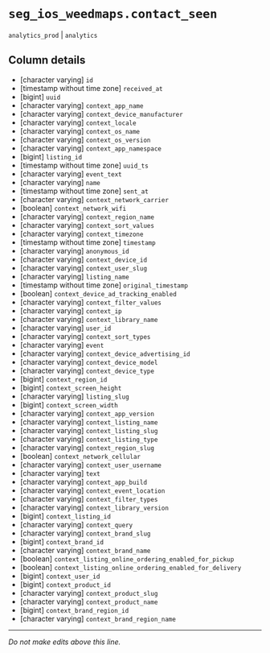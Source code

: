 # `seg_ios_weedmaps.contact_seen`
`analytics_prod` | `analytics`

## Column details
* [character varying] `id`
* [timestamp without time zone] `received_at`
* [bigint]    `uuid`
* [character varying] `context_app_name`
* [character varying] `context_device_manufacturer`
* [character varying] `context_locale`
* [character varying] `context_os_name`
* [character varying] `context_os_version`
* [character varying] `context_app_namespace`
* [bigint]    `listing_id`
* [timestamp without time zone] `uuid_ts`
* [character varying] `event_text`
* [character varying] `name`
* [timestamp without time zone] `sent_at`
* [character varying] `context_network_carrier`
* [boolean]   `context_network_wifi`
* [character varying] `context_region_name`
* [character varying] `context_sort_values`
* [character varying] `context_timezone`
* [timestamp without time zone] `timestamp`
* [character varying] `anonymous_id`
* [character varying] `context_device_id`
* [character varying] `context_user_slug`
* [character varying] `listing_name`
* [timestamp without time zone] `original_timestamp`
* [boolean]   `context_device_ad_tracking_enabled`
* [character varying] `context_filter_values`
* [character varying] `context_ip`
* [character varying] `context_library_name`
* [character varying] `user_id`
* [character varying] `context_sort_types`
* [character varying] `event`
* [character varying] `context_device_advertising_id`
* [character varying] `context_device_model`
* [character varying] `context_device_type`
* [bigint]    `context_region_id`
* [bigint]    `context_screen_height`
* [character varying] `listing_slug`
* [bigint]    `context_screen_width`
* [character varying] `context_app_version`
* [character varying] `context_listing_name`
* [character varying] `context_listing_slug`
* [character varying] `context_listing_type`
* [character varying] `context_region_slug`
* [boolean]   `context_network_cellular`
* [character varying] `context_user_username`
* [character varying] `text`
* [character varying] `context_app_build`
* [character varying] `context_event_location`
* [character varying] `context_filter_types`
* [character varying] `context_library_version`
* [bigint]    `context_listing_id`
* [character varying] `context_query`
* [character varying] `context_brand_slug`
* [bigint]    `context_brand_id`
* [character varying] `context_brand_name`
* [boolean]   `context_listing_online_ordering_enabled_for_pickup`
* [boolean]   `context_listing_online_ordering_enabled_for_delivery`
* [bigint]    `context_user_id`
* [bigint]    `context_product_id`
* [character varying] `context_product_slug`
* [character varying] `context_product_name`
* [bigint]    `context_brand_region_id`
* [character varying] `context_brand_region_name`

-------------------------------------------------------------------------------
*Do not make edits above this line.*
